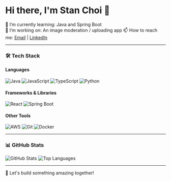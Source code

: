 # Hi there, I'm Stan Choi 👋

🌱 I’m currently learning: Java and Spring Boot  
🔭 I’m working on: An image moderation / uploading app
📫 How to reach me: [Email](mailto:choi.j.stan@gmail.com) | [LinkedIn](https://www.linkedin.com/in/stanchoinym/)

---

### 🛠️ Tech Stack

#### **Languages**
![Java](https://img.shields.io/badge/Java-ED8B00?style=for-the-badge&logo=java&logoColor=white)
![JavaScript](https://img.shields.io/badge/JavaScript-F7DF1E?style=for-the-badge&logo=javascript&logoColor=black)
![TypeScript](https://img.shields.io/badge/TypeScript-007ACC?style=for-the-badge&logo=typescript&logoColor=white)
![Python](https://img.shields.io/badge/Python-3776AB?style=for-the-badge&logo=python&logoColor=white)

#### **Frameworks & Libraries**
![React](https://img.shields.io/badge/React-20232A?style=for-the-badge&logo=react&logoColor=61DAFB)
![Spring Boot](https://img.shields.io/badge/Spring_Boot-6DB33F?style=for-the-badge&logo=spring-boot&logoColor=white)

#### **Other Tools**
![AWS](https://img.shields.io/badge/AWS-232F3E?style=for-the-badge&logo=amazon-aws&logoColor=white)
![Git](https://img.shields.io/badge/Git-F05032?style=for-the-badge&logo=git&logoColor=white)
![Docker](https://img.shields.io/badge/Docker-2496ED?style=for-the-badge&logo=docker&logoColor=white)

---

### 📊 GitHub Stats
![GitHub Stats](https://github-readme-stats.vercel.app/api?username=StanimalTheMan&show_icons=true&theme=dark)
![Top Languages](https://github-readme-stats.vercel.app/api/top-langs/?username=StanimalTheMan&layout=compact&theme=dark)

---

🚀 Let's build something amazing together!
